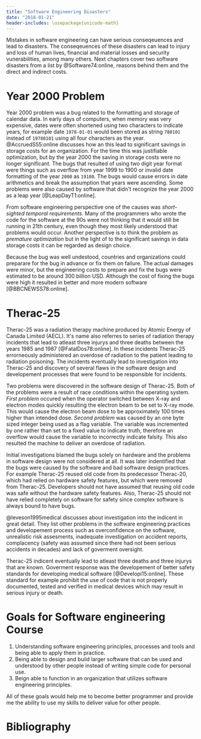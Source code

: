 ```yaml
---
title: "Software Engineering Disasters"
date: "2018-01-21"
header-includes: \usepackage{unicode-math}
---
```

<!-- 1000 +/- 250 words -->
<!--
- Describe the disasters
- The reasons behind them
- The direct and indirect costs
-->
Mistakes in software engineering can have serious conseqeuences and lead to disasters. The conseqeuences of these disasters can lead to injury and loss of human lives, financial and material losses and security vunerabilities, among many others. Next chapters cover two software disasters from a list by @Software74:online, reasons behind them and the direct and indirect costs.


# Year 2000 Problem
Year 2000 problem was a bug related to the formatting and storage of calendar data. In early days of computers, when memory was very expensive, dates were often shortened using two characters to indicate years, for example date `1978-01-01` would been stored as string `780101` instead of `19780101` using all four characters as the year. @AccruedS55:online discusses how an this lead to significant savings in storage costs for an organization. For the time this was justifiable optimization, but by the year 2000 the saving in storage costs were no longer significant. The bugs that resulted of using two digit year format were things such as overflow from year 1999 to 1900 or invalid date formatting of the year `2000` as `19100`. The bugs would cause errors in date arithmetics and break the assumption that years were ascending. Some problems were also caused by software that didn't recognize the year 2000 as a leap year [@LeapDayT1:online].

From software engineering perspective one of the causes was *short-sighted temporal requirements*. Many of the programmers who wrote the code for the software at the 90s were not thinking that it would still be running in 21th century, even though they most likely understood that problems would occur. Another perspective is to think the problem as *premature optimization* but in the light of to the significant savings in data storage costs it can be regarded as design choice.

Because the bug was well undestood, countries and organizations could preparare for the bug in advance or fix them on failure. The actual damages were minor, but the engineering costs to prepare and fix the bugs were estimated to be around 300 billion USD. Although the cost of fixing the bugs were high it resulted in better and more modern software [@BBCNEWSS78:online].


# Therac-25
Therac-25 was a radiation therapy machine produced by Atomic Energy of Canada Limited (AECL). It's name also referres to series of radiation therapy incidents that lead to atleast three injurys and three deaths between the years 1985 and 1987 [@FatalDos78:online]. In these incidents Therac-25 errorneously administered an overdose of radiation to the patient leading to radiation poisoning. The incidents eventually lead to investigation into Therac-25 and discovery of several flaws in the software design and developement processes that were found to be responsible for incidents.

Two problems were discovered in the software design of Therac-25. Both of the problems were a result of race conditions within the operating system. *First problem* occured when the operator switched between X-ray and electron modes quickly resulting the electron beam to be set to X-ray mode. This would cause the electron beam dose to be approximately 100 times higher than intended dose. *Second problem* was caused by an one byte sized integer being used as a flag variable. The variable was incremented by one rather than set to a fixed value to indicate truth, therefore an overflow would cause the variable to incorrectly indicate falsity. This also resulted the machine to deliver an overdose of radiation.

Initial investigations blamed the bugs solely on hardware and the problems in software design were not considered at all. It was later indentified that the bugs were caused by the software and bad software design practices. For example Therac-25 reused old code from its predecessor Therac-20, which had relied on hardware safety features, but which were removed from Therac-25. Developers should not have assumed that reusing old code was safe without the hardware safety features. Also, Therac-25 should not have relied completely on software for safety since complex software is always bound to have bugs.

@leveson1995medical discusses about investigation into the indicent in great detail. They list other problems in the software engineering practices and developement process such as overconfidence on the software, unrealistic risk assesments, inadequate investigation on accident reports, complacency (safety was assumed since there had not been serious accidents in decades) and lack of goverment oversight.

Therac-25 indicent eventually lead to atleast three deaths and three injurys that are known. Goverment response was the developement of better safety standards for developing medical software [@Developi15:online]. These standard for example prohibit the use of code that is not properly documented, tested and verified in medical devices which may result in serious injury or death.


# Goals for Software engineering Course
<!-- List atleast three goals for this course and explain why they are meaningful to you. -->
1) Understanding software engineering principles, processes and tools and being able to apply them in practice.
2) Being able to design and build larger software that can be used and understood by other people instead of writing simple code for personal use.
3) Beign able to function in an organization that utilizes software engineering principles.

All of these goals would help me to become better programmer and provide me the ability to use my skills to deliver value for other people.


# Bibliography
